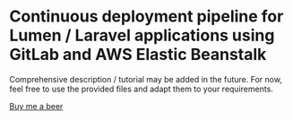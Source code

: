 # Continuous deployment pipeline for Lumen / Laravel applications using GitLab and AWS Elastic Beanstalk

Comprehensive description / tutorial may be added in the future.
For now, feel free to use the provided files and adapt them to your requirements.

[Buy me a beer](https://www.paypal.com/cgi-bin/webscr?cmd=_s-xclick&hosted_button_id=4HN44FHCND85A)
